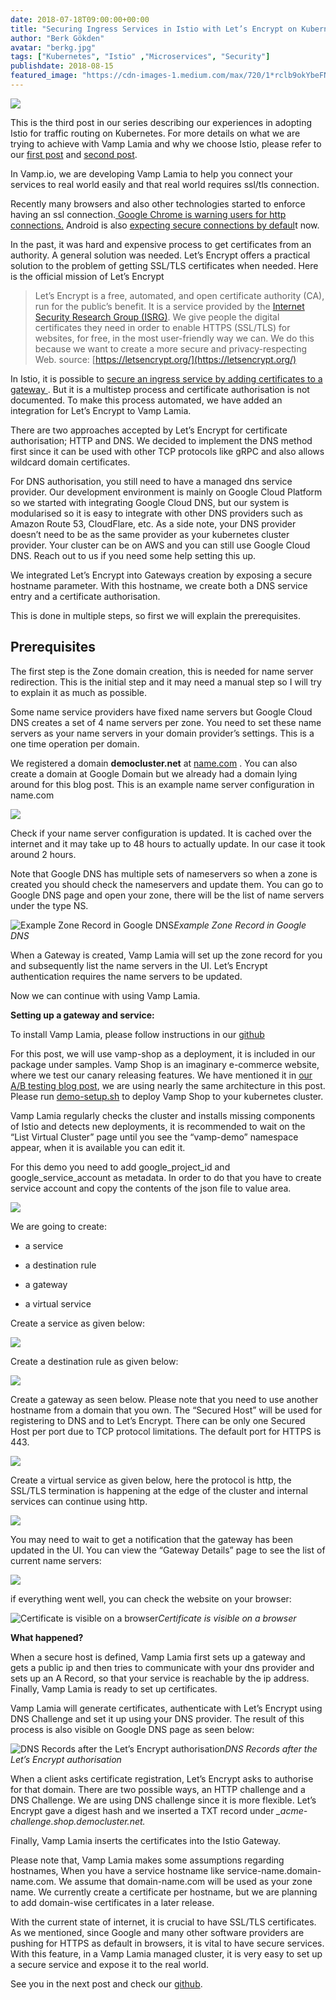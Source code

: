 ```yaml
---
date: 2018-07-18T09:00:00+00:00
title: "Securing Ingress Services in Istio with Let’s Encrypt on Kubernetes"
author: "Berk Gökden"
avatar: "berkg.jpg"
tags: ["Kubernetes", "Istio" ,"Microservices", "Security"]
publishdate: 2018-08-15
featured_image: "https://cdn-images-1.medium.com/max/720/1*rclb9okYbeFN-jJmgbT3bw.jpeg"
---
```


![](https://cdn-images-1.medium.com/max/720/1*rclb9okYbeFN-jJmgbT3bw.jpeg)

This is the third post in our series describing our experiences in adopting Istio for traffic routing on Kubernetes. 
For more details on what we are trying to achieve with Vamp Lamia and why we choose Istio, please refer to our 
[first post](/blog/putting-istio-to-work/) and [second post](/blog/ab-testing-istio/).

<!--more-->


In Vamp.io, we are developing Vamp Lamia to help you connect your services to real world easily and that real world requires ssl/tls connection.

Recently many browsers and also other technologies started to enforce having an ssl connection.[ Google Chrome is warning users for http connections.](https://security.googleblog.com/2018/02/a-secure-web-is-here-to-stay.html) Android is also [expecting secure connections by defaul](https://android-developers.googleblog.com/2018/04/protecting-users-with-tls-by-default-in.html)t now.

In the past, it was hard and expensive process to get certificates from an authority. A general solution was needed. Let’s Encrypt offers a practical solution to the problem of getting SSL/TLS certificates when needed. Here is the official mission of Let’s Encrypt

> Let’s Encrypt is a free, automated, and open certificate authority (CA), run for the public’s benefit. It is a service provided by the [Internet Security Research Group (ISRG)](https://letsencrypt.org/isrg/).
> We give people the digital certificates they need in order to enable HTTPS (SSL/TLS) for websites, for free, in the most user-friendly way we can. We do this because we want to create a more secure and privacy-respecting Web.
> source: [https://letsencrypt.org/](https://letsencrypt.org/)

In Istio, it is possible to [secure an ingress service by adding certificates to a gateway ](https://istio.io/docs/tasks/traffic-management/secure-ingress/). But it is a multistep process and certificate authorisation is not documented. To make this process automated, we have added an integration for Let’s Encrypt to Vamp Lamia.

There are two approaches accepted by Let’s Encrypt for certificate authorisation; HTTP and DNS. We decided to implement the DNS method first since it can be used with other TCP protocols like gRPC and also allows wildcard domain certificates.

For DNS authorisation, you still need to have a managed dns service provider. Our development environment is mainly on Google Cloud Platform so we started with integrating Google Cloud DNS, but our system is modularised so it is easy to integrate with other DNS providers such as Amazon Route 53, CloudFlare, etc. As a side note, your DNS provider doesn’t need to be as the same provider as your kubernetes cluster provider. Your cluster can be on AWS and you can still use Google Cloud DNS. Reach out to us if you need some help setting this up.

We integrated Let’s Encrypt into Gateways creation by exposing a secure hostname parameter. With this hostname, we create both a DNS service entry and a certificate authorisation.

This is done in multiple steps, so first we will explain the prerequisites.

## **Prerequisites**

The first step is the Zone domain creation, this is needed for name server redirection. This is the initial step and it may need a manual step so I will try to explain it as much as possible.

Some name service providers have fixed name servers but Google Cloud DNS creates a set of 4 name servers per zone. You need to set these name servers as your name servers in your domain provider’s settings. This is a one time operation per domain.

We registered a domain **democluster.net** at [name.com](https://www.name.com/) . You can also create a domain at Google Domain but we already had a domain lying around for this blog post. This is an example name server configuration in name.com

![](https://cdn-images-1.medium.com/max/4676/1*Oc2pbqy5tQel5K8z3oHQ4w.png)

Check if your name server configuration is updated. It is cached over the internet and it may take up to 48 hours to actually update. In our case it took around 2 hours.

Note that Google DNS has multiple sets of nameservers so when a zone is created you should check the nameservers and update them.
You can go to Google DNS page and open your zone, there will be the list of name servers under the type NS.

![Example Zone Record in Google DNS](https://cdn-images-1.medium.com/max/4148/1*3a4nMn8og60_4v1pxTcupA.png)*Example Zone Record in Google DNS*

When a Gateway is created, Vamp Lamia will set up the zone record for you and subsequently list the name servers in the UI. Let’s Encrypt authentication requires the name servers to be updated.

Now we can continue with using Vamp Lamia.

**Setting up a gateway and service:**

To install Vamp Lamia, please follow instructions in our [github](https://github.com/magneticio/vamp2setup)

For this post, we will use vamp-shop as a deployment, it is included in our package under samples. Vamp Shop is an imaginary e-commerce website, where we test our canary releasing features. We have mentioned it in [our A/B testing blog post](https://medium.com/vamp-io/a-b-testing-on-kubernetes-with-istio-0-8-6323efa2b4e2), we are using nearly the same architecture in this post.
Please run [demo-setup.sh](https://github.com/magneticio/vamp2setup/blob/master/samples/experiment-demo/demo-setup.sh) to deploy Vamp Shop to your kubernetes cluster.

Vamp Lamia regularly checks the cluster and installs missing components of Istio and detects new deployments, it is recommended to wait on the “List Virtual Cluster” page until you see the “vamp-demo” namespace appear, when it is available you can edit it.

For this demo you need to add google_project_id and google_service_account as metadata. In order to do that you have to create service account and copy the contents of the json file to value area.

![](https://cdn-images-1.medium.com/max/6720/1*Ct237GU3VhYDNW4gaxaqXQ.png)

We are going to create:

* a service

* a destination rule

* a gateway

* a virtual service

Create a service as given below:

![](https://cdn-images-1.medium.com/max/6720/1*C56YXx3aVshqZE-7dLV8gg.png)

Create a destination rule as given below:

![](https://cdn-images-1.medium.com/max/6720/1*fkLMgugQdaFL3D-Z2Otw-A.png)

Create a gateway as seen below. Please note that you need to use another hostname from a domain that you own. The “Secured Host” will be used for registering to DNS and to Let’s Encrypt. There can be only one Secured Host per port due to TCP protocol limitations. The default port for HTTPS is 443.

![](https://cdn-images-1.medium.com/max/6720/1*-uEvOJ5PgWtiP_vzp62u3w.png)

Create a virtual service as given below, here the protocol is http, the SSL/TLS termination is happening at the edge of the cluster and internal services can continue using http.

![](https://cdn-images-1.medium.com/max/6720/1*uEcLnNlfbiu-2zcv7-qtgA.png)

You may need to wait to get a notification that the gateway has been updated in the UI. You can view the “Gateway Details” page to see the list of current name servers:

![](https://cdn-images-1.medium.com/max/6720/1*j6C-hKQrkkPi6ZL6Eh9Gwg.png)

if everything went well, you can check the website on your browser:

![Certificate is visible on a browser](https://cdn-images-1.medium.com/max/5148/1*bvRbHrMS1F0LUdJ40XRD-Q.png)*Certificate is visible on a browser*

**What happened?**

When a secure host is defined, Vamp Lamia first sets up a gateway and gets a public ip and then tries to communicate with your dns provider and sets up an A Record, so that your service is reachable by the ip address. Finally, Vamp Lamia is ready to set up certificates.

Vamp Lamia will generate certificates, authenticate with Let’s Encrypt using DNS Challenge and set it up using your DNS provider. The result of this process is also visible on Google DNS page as seen below:

![DNS Records after the Let’s Encrypt authorisation](https://cdn-images-1.medium.com/max/4240/1*EgV3LkBL14OzSi-86Q0lfQ.png)*DNS Records after the Let’s Encrypt authorisation*

When a client asks certificate registration, Let’s Encrypt asks to authorise for that domain. There are two possible ways, an HTTP challenge and a DNS Challenge. We are using DNS challenge since it is more flexible. Let’s Encrypt gave a digest hash and we inserted a TXT record under *_acme-challenge.shop.democluster.net.*

Finally, Vamp Lamia inserts the certificates into the Istio Gateway.

Please note that, Vamp Lamia makes some assumptions regarding hostnames, When you have a service hostname like service-name.domain-name.com. We assume that domain-name.com will be used as your zone name. We currently create a certificate per hostname, but we are planning to add domain-wise certificates in a later release.

With the current state of internet, it is crucial to have SSL/TLS certificates. As we mentioned, since Google and many other software providers are pushing for HTTPS as default in browsers, it is vital to have secure services. With this feature, in a Vamp Lamia managed cluster, it is very easy to set up a secure service and expose it to the real world.

See you in the next post and check our [github](https://github.com/magneticio/vamp2setup).
